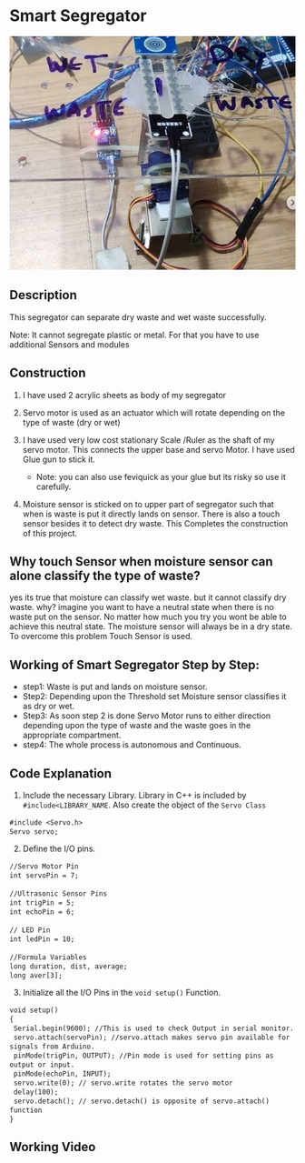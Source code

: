 # Smart Segregator
<img src="https://github.com/varun7860/Arduino-projects/blob/master/Smart%20Segregator/Images/Smart%20Segregator.jpg" width="548" height="411"/>

## Description
This segregator can separate dry waste and wet waste successfully.

Note: It cannot segregate plastic or metal. For that you have to use additional Sensors and modules

## Construction
1. I have used 2 acrylic sheets as body of my segregator

2. Servo motor is used as an actuator which will rotate depending on the type of waste (dry or wet)

3. I have used very low cost stationary Scale /Ruler as the shaft of my servo motor. This connects the upper base and servo Motor. I have used Glue gun to stick it.
   - Note: you can also use feviquick as your glue but its risky so use it carefully.
   
4. Moisture sensor is sticked on to upper part of segregator such that when is waste is put it directly lands on sensor. There is also a touch sensor besides it to detect dry waste. This Completes the construction of this project.

## Why touch Sensor when moisture sensor can alone classify the type of waste?
yes its true that moisture can classify wet waste. but it cannot classify dry waste. why? imagine you want to have a neutral state when there is no waste put on the sensor. No matter how much you try you wont be able to achieve this neutral state. The moisture sensor will always be in a dry state. To overcome this problem Touch Sensor is used.

## Working of Smart Segregator Step by Step:

- step1: Waste is put and lands on moisture sensor.
- Step2: Depending upon the Threshold set Moisture sensor classifies it as dry or wet.
- Step3: As soon step 2 is done Servo Motor runs to either direction depending upon the type of waste and the waste goes in the appropriate compartment.
- step4: The whole process is autonomous and Continuous.

## Code Explanation

1. Include the necessary Library. Library in C++ is included by `#include<LIBRARY_NAME`. Also create the object of the `Servo Class`

  ```
  #include <Servo.h>
  Servo servo;
  ```

2. Define the I/O pins.
  ```
  //Servo Motor Pin
  int servoPin = 7;

  //Ultrasonic Sensor Pins
  int trigPin = 5;
  int echoPin = 6;

  // LED Pin
  int ledPin = 10;
  
  //Formula Variables
  long duration, dist, average;
  long aver[3];
  ```
  
3. Initialize all the I/O Pins in the `void setup()` Function.

 ```
 void setup() 
{
  Serial.begin(9600); //This is used to check Output in serial monitor.
  servo.attach(servoPin); //servo.attach makes servo pin available for signals from Arduino.
  pinMode(trigPin, OUTPUT); //Pin mode is used for setting pins as output or input.
  pinMode(echoPin, INPUT);
  servo.write(0); // servo.write rotates the servo motor
  delay(100);
  servo.detach(); // servo.detach() is opposite of servo.attach() function
}
 ```

## Working Video

